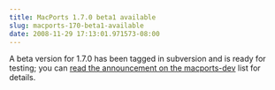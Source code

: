 ```yaml
---
title: MacPorts 1.7.0 beta1 available
slug: macports-170-beta1-available
date: 2008-11-29 17:13:01.971573-08:00
---
```


A beta version for 1.7.0 has been tagged in subversion and is ready for testing; you can [read the announcement on the macports-dev](https://lists.macosforge.org/pipermail/macports-dev/2008-November/006506.html) list for details.
